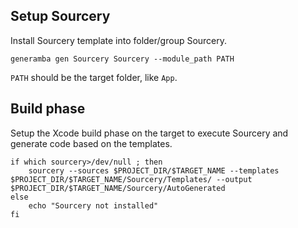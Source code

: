## Setup Sourcery
Install Sourcery template into folder/group Sourcery.

```
generamba gen Sourcery Sourcery --module_path PATH
```

`PATH` should be the target folder, like `App`.

## Build phase
Setup the Xcode build phase on the target to execute Sourcery and generate code based on the templates.

```
if which sourcery>/dev/null ; then
    sourcery --sources $PROJECT_DIR/$TARGET_NAME --templates $PROJECT_DIR/$TARGET_NAME/Sourcery/Templates/ --output $PROJECT_DIR/$TARGET_NAME/Sourcery/AutoGenerated
else
    echo "Sourcery not installed"
fi
```
